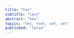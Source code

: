```yaml
---
title: "tes"
subtitle: "test"
abstract: "tes"
topics: "tes, tset, set, set"
published: "false"
---
```


